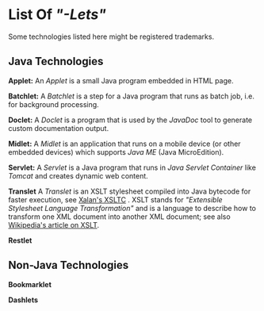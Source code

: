 # List Of *"-Lets"*

Some technologies listed here might be registered trademarks.
<br>

## Java Technologies

**Applet:** 
An *Applet* is a small Java program embedded in HTML page. 

**Batchlet:**
A *Batchlet* is a step for a Java program that runs as batch job, i.e. for background processing.

**Doclet:**
A *Doclet* is a program that is used by the *JavaDoc* tool to generate custom documentation output.

**Midlet:**
A *Midlet* is an application that runs on a mobile device (or other embedded devices) which supports *Java ME* (Java MicroEdition).

**Servlet:** 
A *Servlet* is a Java program that runs in *Java Servlet Container* like *Tomcat* and creates dynamic web content.

**Translet**
A *Translet* is an XSLT stylesheet compiled into Java bytecode for faster execution, see [Xalan's XSLTC](http://xalan.apache.org/old/xalan-j/xsltc_usage.html#compile) .
XSLT stands for *"Extensible Stylesheet Language Transformation"* and is a language to describe how to transform one XML document into another XML document; see also [Wikipedia's article on XSLT](https://en.wikipedia.org/wiki/XSLT).

**Restlet**
<br>

## Non-Java Technologies

**Bookmarklet**

**Dashlets**
<br>






